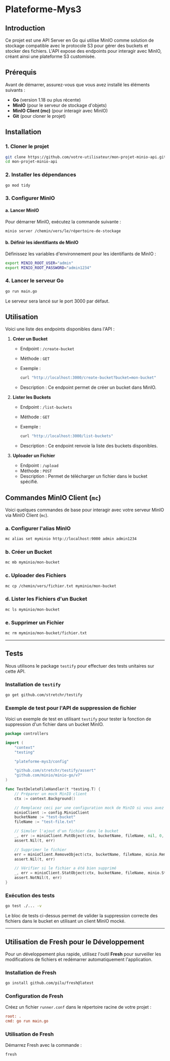 
# Plateforme-Mys3

## Introduction

Ce projet est une API Server en Go qui utilise MinIO comme solution de stockage compatible avec le protocole S3 pour gérer des buckets et stocker des fichiers. L'API expose des endpoints pour interagir avec MinIO, créant ainsi une plateforme S3 customisée.

## Prérequis

Avant de démarrer, assurez-vous que vous avez installé les éléments suivants :

- **Go** (version 1.18 ou plus récente)
- **MinIO** (pour le serveur de stockage d'objets)
- **MinIO Client (mc)** (pour interagir avec MinIO)
- **Git** (pour cloner le projet)

## Installation

### 1. Cloner le projet

```bash
git clone https://github.com/votre-utilisateur/mon-projet-minio-api.git
cd mon-projet-minio-api
```

### 2. Installer les dépendances

```bash
go mod tidy
```

### 3. Configurer MinIO

#### a. Lancer MinIO

Pour démarrer MinIO, exécutez la commande suivante :

```bash
minio server /chemin/vers/le/répertoire-de-stockage
```

#### b. Définir les identifiants de MinIO

Définissez les variables d'environnement pour les identifiants de MinIO :

```bash
export MINIO_ROOT_USER="admin"
export MINIO_ROOT_PASSWORD="admin1234"
```

### 4. Lancer le serveur Go

```bash
go run main.go
```

Le serveur sera lancé sur le port 3000 par défaut.

## Utilisation

Voici une liste des endpoints disponibles dans l'API :

1. **Créer un Bucket**

   - Endpoint : `/create-bucket`
   - Méthode : `GET`
   - Exemple : 
   
     ```bash
     curl "http://localhost:3000/create-bucket?bucket=mon-bucket"
     ```
   - Description : Ce endpoint permet de créer un bucket dans MinIO.

2. **Lister les Buckets**

   - Endpoint : `/list-buckets`
   - Méthode : `GET`
   - Exemple : 
   
     ```bash
     curl "http://localhost:3000/list-buckets"
     ```
   - Description : Ce endpoint renvoie la liste des buckets disponibles.

3. **Uploader un Fichier**

   - Endpoint : `/upload`
   - Méthode : `POST`
   - Description : Permet de télécharger un fichier dans le bucket spécifié.

## Commandes MinIO Client (`mc`)

Voici quelques commandes de base pour interagir avec votre serveur MinIO via MinIO Client (`mc`).

### a. Configurer l'alias MinIO

```bash
mc alias set myminio http://localhost:9000 admin admin1234
```

### b. Créer un Bucket

```bash
mc mb myminio/mon-bucket
```

### c. Uploader des Fichiers

```bash
mc cp /chemin/vers/fichier.txt myminio/mon-bucket
```

### d. Lister les Fichiers d'un Bucket

```bash
mc ls myminio/mon-bucket
```

### e. Supprimer un Fichier

```bash
mc rm myminio/mon-bucket/fichier.txt
```

---

## Tests

Nous utilisons le package `testify` pour effectuer des tests unitaires sur cette API.

### Installation de `testify`

```bash
go get github.com/stretchr/testify
```

### Exemple de test pour l'API de suppression de fichier

Voici un exemple de test en utilisant `testify` pour tester la fonction de suppression d'un fichier dans un bucket MinIO.

```go
package controllers

import (
	"context"
	"testing"

	"plateforme-mys3/config"

	"github.com/stretchr/testify/assert"
	"github.com/minio/minio-go/v7"
)

func TestDeleteFileHandler(t *testing.T) {
	// Préparer un mock MinIO client
	ctx := context.Background()

	// Remplacez ceci par une configuration mock de MinIO si vous avez
	minioClient := config.MinioClient
	bucketName := "test-bucket"
	fileName := "test-file.txt"

	// Simuler l'ajout d'un fichier dans le bucket
	_, err := minioClient.PutObject(ctx, bucketName, fileName, nil, 0, minio.PutObjectOptions{})
	assert.Nil(t, err)

	// Supprimer le fichier
	err = minioClient.RemoveObject(ctx, bucketName, fileName, minio.RemoveObjectOptions{})
	assert.Nil(t, err)

	// Vérifier si le fichier a été bien supprimé
	_, err = minioClient.StatObject(ctx, bucketName, fileName, minio.StatObjectOptions{})
	assert.NotNil(t, err)
}
```

### Exécution des tests

```bash
go test ./... -v
```

Le bloc de tests ci-dessus permet de valider la suppression correcte des fichiers dans le bucket en utilisant un client MinIO mocké.

---

## Utilisation de Fresh pour le Développement

Pour un développement plus rapide, utilisez l'outil **Fresh** pour surveiller les modifications de fichiers et redémarrer automatiquement l'application.

### Installation de Fresh

```bash
go install github.com/pilu/fresh@latest
```

### Configuration de Fresh

Créez un fichier `runner.conf` dans le répertoire racine de votre projet :

```ini
root: .
cmd: go run main.go
```

### Utilisation de Fresh

Démarrez Fresh avec la commande :

```bash
fresh
```
